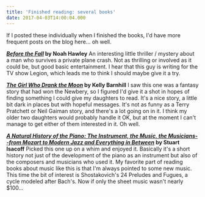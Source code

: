 ```yaml
---
title: 'Finished reading: several books'
date: 2017-04-03T14:00:04.000
---
```


If I posted these individually when I finished the books, I'd have more frequent posts on the blog here... oh well.

**[_Before the Fall_](http://amzn.to/2otcGnU) by Noah Hawley** An interesting little thriller / mystery about a man who survives a private plane crash. Not as thrilling or involved as it could be, but good basic entertainment. I hear that this guy is writing for the TV show Legion, which leads me to think I should maybe give it a try.

**[_The Girl Who Drank the Moon_](http://amzn.to/2n42jXr) by Kelly Barnhill** I saw this one was a fantasy story that had won the Newbery, so I figured I'd give it a shot in hopes of finding something I could give my daughters to read. It's a nice story, a little bit dark in places but with hopeful messages. It's not as funny as a Terry Pratchett or Neil Gaiman story, and there's a lot going on in it. I think my older two daughters would probably handle it OK, but at the moment I can't manage to get either of them interested in it. Oh well.

**[_A Natural History of the Piano: The Instrument, the Music, the Musicians--from Mozart to Modern Jazz and Everything in Between_](http://amzn.to/2otfpgQ) by Stuart Isacoff** Picked this one up on a whim and enjoyed it. Basically it's a short history not just of the development of the piano as an instrument but also of the composers and musicians who used it. My favorite part of reading books about music like this is that I'm always pointed to some new music. This time the bit of interest is Shostakovich's 24 Preludes and Fugues, a cycle modeled after Bach's. Now if only the sheet music wasn't nearly $100...
